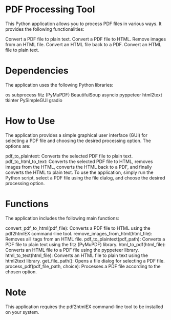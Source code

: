 # PDF Processing Tool
This Python application allows you to process PDF files in various ways. It provides the following functionalities:

Convert a PDF file to plain text.
Convert a PDF file to HTML.
Remove images from an HTML file.
Convert an HTML file back to a PDF.
Convert an HTML file to plain text.
# Dependencies
The application uses the following Python libraries:

os
subprocess
fitz (PyMuPDF)
BeautifulSoup
asyncio
pyppeteer
html2text
tkinter
PySimpleGUI
gradio
# How to Use
The application provides a simple graphical user interface (GUI) for selecting a PDF file and choosing the desired processing option. The options are:

pdf_to_plaintext: Converts the selected PDF file to plain text.
pdf_to_html_to_text: Converts the selected PDF file to HTML, removes images from the HTML, converts the HTML back to a PDF, and finally converts the HTML to plain text.
To use the application, simply run the Python script, select a PDF file using the file dialog, and choose the desired processing option.

# Functions
The application includes the following main functions:

convert_pdf_to_html(pdf_file): Converts a PDF file to HTML using the pdf2htmlEX command-line tool.
remove_images_from_html(html_file): Removes all <img> tags from an HTML file.
pdf_to_plaintext(pdf_path): Converts a PDF file to plain text using the fitz (PyMuPDF) library.
html_to_pdf(html_file): Converts an HTML file to a PDF file using the pyppeteer library.
html_to_text(html_file): Converts an HTML file to plain text using the html2text library.
get_file_path(): Opens a file dialog for selecting a PDF file.
process_pdf(pdf_file_path, choice): Processes a PDF file according to the chosen option.
# Note
This application requires the pdf2htmlEX command-line tool to be installed on your system.

